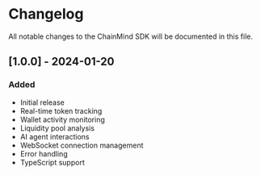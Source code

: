 # Changelog

All notable changes to the ChainMind SDK will be documented in this file.

## [1.0.0] - 2024-01-20

### Added
- Initial release
- Real-time token tracking
- Wallet activity monitoring
- Liquidity pool analysis
- AI agent interactions
- WebSocket connection management
- Error handling
- TypeScript support 